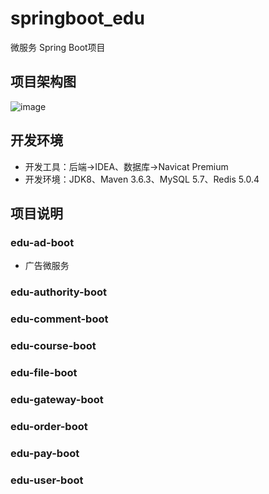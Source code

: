 # springboot_edu
微服务 Spring Boot项目

## 项目架构图
![image](https://user-images.githubusercontent.com/16054555/183021828-222360e8-0ab9-4175-8b1a-d7715c166a7f.png)


## 开发环境
- 开发工具：后端->IDEA、数据库->Navicat Premium
- 开发环境：JDK8、Maven 3.6.3、MySQL 5.7、Redis 5.0.4

## 项目说明
### edu-ad-boot
- 广告微服务

### edu-authority-boot
### edu-comment-boot
### edu-course-boot
### edu-file-boot
### edu-gateway-boot
### edu-order-boot
### edu-pay-boot
### edu-user-boot
